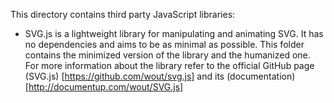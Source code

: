 This directory contains third party JavaScript libraries:

- SVG.js is a lightweight library for manipulating and animating SVG. It has no dependencies and aims to be as minimal as possible. This folder contains the minimized version of the library and the humanized one. For more information about the library refer to the official GitHub page (SVG.js) [https://github.com/wout/svg.js] and its (documentation) [http://documentup.com/wout/SVG.js]

